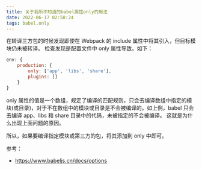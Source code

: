 ```yaml
---
title: 关于我所不知道的babel属性only的用法
date: 2022-06-17 02:58:24
tags: babel,only
---
```


在转译三方包的时候发现即使在 Webpack 的 include 属性中将其引入，但目标模块仍未被转译。 检查发现是配置文件中 only 属性导致。如下：

```javascript
env: {
    production: {
        only: ['app', 'libs', 'share'],
        plugins: []
    }
}
```

only 属性的值是一个数组，规定了编译的匹配规则，只会去编译数组中指定的模块(或目录)，对于不在数组中的模块或目录是不会被编译的。如上例，babel 只会去编译 app、libs 和 share 目录中的代码，未被指定的不会被编译。
这就是为什么出现上面问题的原因。

所以，如果要编译指定模块或第三方的包，将其添加到 only 中即可。

参考：

- https://www.babeljs.cn/docs/options
